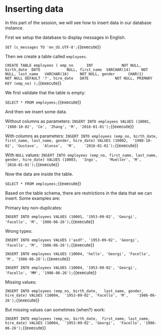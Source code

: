 # Inserting data

In this part of the session, we will see how to insert data in our database
instance.

First we setup the database to display messages in English.

`SET lc_messages TO 'en_US.UTF-8';`{{execute}}

Then we create a table called `employees`.

`CREATE TABLE employees (
    emp_no      INT             NOT NULL,
    birth_date  DATE            NULL,
    first_name  VARCHAR(14)     NOT NULL,
    last_name   VARCHAR(16)     NOT NULL,
    gender      CHAR(1)         NOT NULL DEFAULT '?',
    hire_date   DATE            NOT NULL,
    PRIMARY KEY (emp_no)
);`{{execute}}

We first validate that the table is empty:

`SELECT * FROM employees;`{{execute}}

And then we insert some data.

Without columns as parameters:
`INSERT INTO employees
VALUES (10001, '1980-10-02', 'Ce', 'Zhang', 'M', '2016-01-01');`{{execute}}

With columns as parameters:
`INSERT INTO employees
       (emp_no, birth_date,   first_name, last_name, gender, hire_date)
VALUES (10002,  '1980-10-02', 'Gustavo',  'Alonso',  'M',    '2016-01-01');`{{execute}}

With `NULL` values:
`INSERT INTO employees
       (emp_no, first_name, last_name, gender, hire_date)
VALUES (10003,  'Ingo',     'Mueller', 'M',    '2016-01-01');`{{execute}}

Now the data are inside the table.

`SELECT * FROM employees;`{{execute}}

Based on the table schema, there are restrictions in the data that we can insert.
Some examples are:

Primary key non-duplicates:

`INSERT INTO employees
VALUES (10001, '1953-09-02', 'Georgi', 'Facello', 'M', '1986-06-26');`{{execute}}

Wrong types:

`INSERT INTO employees
VALUES ('asdf', '1953-09-02', 'Georgi', 'Facello', 'M', '1986-06-26');`{{execute}}

`INSERT INTO employees
VALUES (10004, 'hello', 'Georgi', 'Facello', 'M', '1986-06-26');`{{execute}}

`INSERT INTO employees
VALUES (10004, '1953-09-02', 'Georgi', 'Facello', 'MM', '1986-06-26');`{{execute}}

Missing values:

`INSERT INTO employees
       (emp_no, birth_date,   last_name, gender, hire_date)
VALUES (10004,  '1953-09-02', 'Facello', 'M',    '1986-06-26');`{{execute}}

But missing values can sometimes (when?) work:

`INSERT INTO employees
       (emp_no, birth_date,  first_name, last_name, hire_date)
VALUES (10004,  '1953-09-02', 'Georgi',  'Facello', '1986-06-26');`{{execute}}
